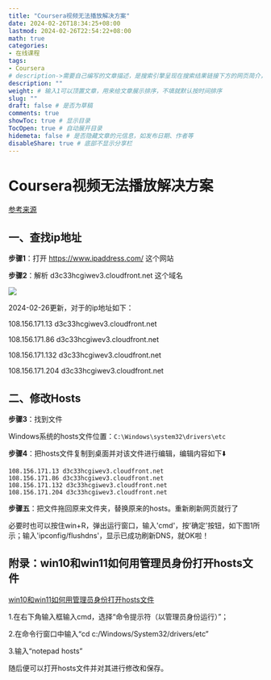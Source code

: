 ```yaml
---
title: "Coursera视频无法播放解决方案"
date: 2024-02-26T18:34:25+08:00
lastmod: 2024-02-26T22:54:22+08:00
math: true
categories:
- 在线课程
tags:
- Coursera
# description->需要自己编写的文章描述，是搜索引擎呈现在搜索结果链接下方的网页简介，建议设置
description: ""
weight: # 输入1可以顶置文章，用来给文章展示排序，不填就默认按时间排序
slug: ""
draft: false # 是否为草稿
comments: true
showToc: true # 显示目录
TocOpen: true # 自动展开目录
hidemeta: false # 是否隐藏文章的元信息，如发布日期、作者等
disableShare: true # 底部不显示分享栏
---
```



# Coursera视频无法播放解决方案

[参考来源](https://zhuanlan.zhihu.com/p/346418260)

## **一、查找ip地址**

**步骤1**：打开 https://www.ipaddress.com/ 这个网站

**步骤2**：解析 d3c33hcgiwev3.cloudfront.net 这个域名

![](https://pic1.zhimg.com/80/v2-a6d357c9e5a31b55a71e7dcb070ea224_1440w.webp)

2024-02-26更新，对于的ip地址如下：

108.156.171.13 d3c33hcgiwev3.cloudfront.net

108.156.171.86 d3c33hcgiwev3.cloudfront.net

108.156.171.132 d3c33hcgiwev3.cloudfront.net

108.156.171.204 d3c33hcgiwev3.cloudfront.net
## **二、修改Hosts**

**步骤3**：找到文件

Windows系统的hosts文件位置：`C:\Windows\system32\drivers\etc`

**步骤4**：把hosts文件复制到桌面并对该文件进行编辑，编辑内容如下⬇️

```text
108.156.171.13 d3c33hcgiwev3.cloudfront.net
108.156.171.86 d3c33hcgiwev3.cloudfront.net
108.156.171.132 d3c33hcgiwev3.cloudfront.net
108.156.171.204 d3c33hcgiwev3.cloudfront.net
```


**步骤五**：把文件拖回原来文件夹，替换原来的hosts。重新刷新网页就行了

必要时也可以按住win+R，弹出运行窗口，输入'cmd'，按'确定'按钮，如下图1所示；输入'ipconfig/flushdns'，显示已成功刷新DNS，就OK啦！

## 附录：win10和win11如何用管理员身份打开hosts文件

[win10和win11如何用管理员身份打开hosts文件](https://blog.csdn.net/m0_37865510/article/details/133700042)

1.在右下角输入框输入cmd，选择“命令提示符（以管理员身份运行）”；

2.在命令行窗口中输入“cd c:/Windows/System32/drivers/etc”

3.输入“notepad hosts”

随后便可以打开hosts文件并对其进行修改和保存。












